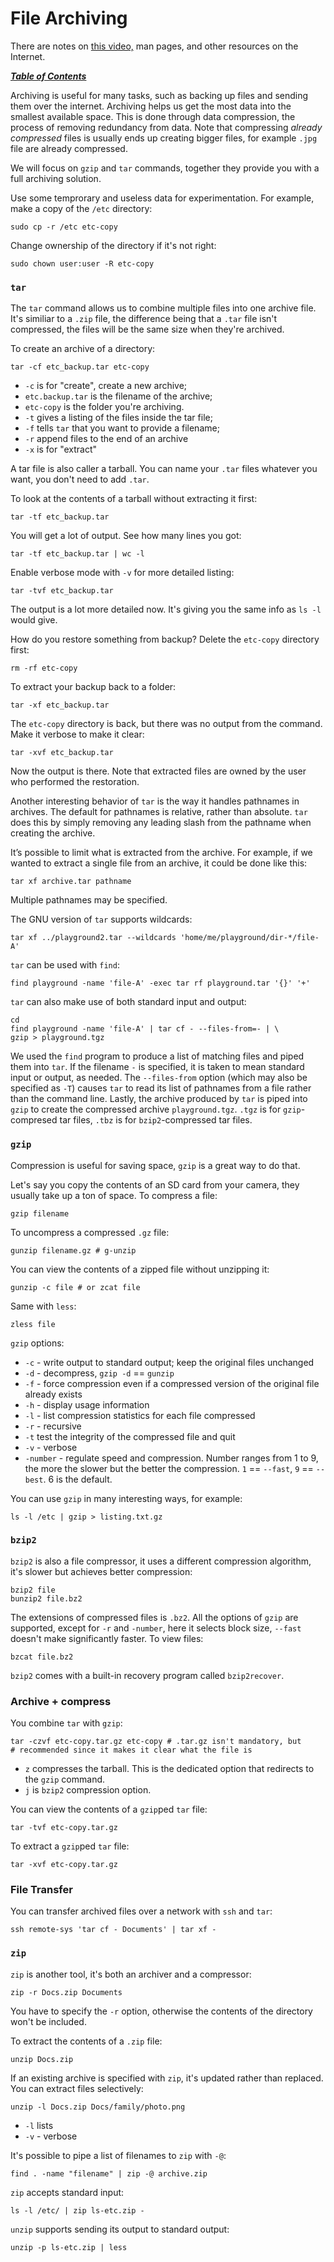 # File Archiving

There are notes on [this video,](https://www.youtube.com/watch?v=2iwumBcfd58)
man pages, and other resources on the Internet.

[***Table of Contents***](/README.md)

Archiving is useful for many tasks, such as backing up files and sending them
over the internet. Archiving helps us get the most data into the smallest
available space. This is done through data compression, the process of removing
redundancy from data. Note that compressing *already compressed* files is
usually ends up creating bigger files, for example `.jpg` file are already
compressed.

We will focus on `gzip` and `tar` commands, together they provide you with a
full archiving solution.

Use some temprorary and useless data for experimentation. For example, make a 
copy of the `/etc` directory:

    sudo cp -r /etc etc-copy 

Change ownership of the directory if it's not right:

    sudo chown user:user -R etc-copy 

### `tar`

The `tar` command allows us to combine multiple files into one archive file.
It's similiar to a `.zip` file, the difference being that a `.tar` file isn't
compressed, the files will be the same size when they're archived.

To create an archive of a directory:

    tar -cf etc_backup.tar etc-copy

- `-c` is for "create", create a new archive;
- `etc.backup.tar` is the filename of the archive;
- `etc-copy` is the folder you're archiving.
- `-t` gives a listing of the files inside the tar file;
- `-f` tells `tar` that you want to provide a filename;
- `-r` append files to the end of an archive
- `-x` is for "extract"

A tar file is also caller a tarball. You can name your `.tar` files whatever
you want, you don't need to add `.tar`.

To look at the contents of a tarball without extracting it first:

    tar -tf etc_backup.tar

You will get a lot of output. See how many lines you got:

    tar -tf etc_backup.tar | wc -l

Enable verbose mode with `-v` for more detailed listing:

    tar -tvf etc_backup.tar
    
The output is a lot more detailed now. It's giving you the same info as `ls -l`
would give.

How do you restore something from backup? Delete the `etc-copy` directory
first:

    rm -rf etc-copy

To extract your backup back to a folder:

    tar -xf etc_backup.tar

The `etc-copy` directory is back, but there was no output from the command.
Make it verbose to make it clear:

    tar -xvf etc_backup.tar

Now the output is there. Note that extracted files are owned by the user who
performed the restoration.

Another interesting behavior of `tar` is the way it handles pathnames in
archives. The default for pathnames is relative, rather than absolute. `tar`
does this by simply removing any leading slash from the pathname when creating
the archive.

It’s possible to limit what is extracted from the archive. For example, if we
wanted to extract a single file from an archive, it could be done like this:

    tar xf archive.tar pathname

Multiple pathnames may be specified. 

The GNU version of `tar` supports wildcards:

    tar xf ../playground2.tar --wildcards 'home/me/playground/dir-*/file-A'

`tar` can be used with `find`:

    find playground -name 'file-A' -exec tar rf playground.tar '{}' '+'

`tar` can also make use of both standard input and output:

    cd
    find playground -name 'file-A' | tar cf - --files-from=- | \
    gzip > playground.tgz

We used the `find` program to produce a list of matching files and piped them
into `tar`. If the filename `-` is specified, it is taken to mean standard
input or output, as needed. The `--files-from` option (which may also be
specified as `-T`) causes `tar` to read its list of pathnames from a file
rather than the command line. Lastly, the archive produced by `tar` is piped
into `gzip` to create the compressed archive `playground.tgz`. `.tgz` is for
`gzip`-compresed tar files, `.tbz` is for `bzip2`-compressed tar files.

### `gzip`

Compression is useful for saving space, `gzip` is a great way to do that.

Let's say you copy the contents of an SD card from your camera, they usually
take up a ton of space. To compress a file:

    gzip filename

To uncompress a compressed `.gz` file:

    gunzip filename.gz # g-unzip

You can view the contents of a zipped file without unzipping it:

    gunzip -c file # or zcat file

Same with `less`:

    zless file

`gzip` options:
- `-c` - write output to standard output; keep the original files unchanged
- `-d` - decompress, `gzip -d` == `gunzip`
- `-f` - force compression even if a compressed version of the original file
  already exists
- `-h` - display usage information
- `-l` - list compression statistics for each file compressed
- `-r` - recursive
- `-t` test the integrity of the compressed file and quit
- `-v` - verbose
- `-number` - regulate speed and compression. Number ranges from 1 to 9, the
  more the slower but the better the compression. `1` == `--fast`, `9` ==
  `--best`. 6 is the default.

You can use `gzip` in many interesting ways, for example:

    ls -l /etc | gzip > listing.txt.gz

### `bzip2`

`bzip2` is also a file compressor, it uses a different compression algorithm,
it's slower but achieves better compression:

    bzip2 file
    bunzip2 file.bz2

The extensions of compressed files is `.bz2`. All the options of `gzip` are
supported, except for `-r` and `-number`, here it selects block size, `--fast`
doesn't make significantly faster. To view files:

    bzcat file.bz2

`bzip2` comes with a built-in recovery program called `bzip2recover`.

### Archive + compress

You combine `tar` with `gzip`:

    tar -czvf etc-copy.tar.gz etc-copy # .tar.gz isn't mandatory, but
    # recommended since it makes it clear what the file is

- `z` compresses the tarball. This is the dedicated option that redirects to
  the `gzip` command.
- `j` is `bzip2` compression option.

You can view the contents of a `gzip`ped `tar` file:

    tar -tvf etc-copy.tar.gz 

To extract a `gzip`ped `tar` file:

    tar -xvf etc-copy.tar.gz 

### File Transfer

You can transfer archived files over a network with `ssh` and `tar`:

    ssh remote-sys 'tar cf - Documents' | tar xf -

### `zip`

`zip` is another tool, it's both an archiver and a compressor:

    zip -r Docs.zip Documents

You have to specify the `-r` option, otherwise the contents of the directory
won't be included.

To extract the contents of a `.zip` file:

    unzip Docs.zip

If an existing archive is specified with `zip`, it's updated rather than
replaced. You can extract files selectively:

    unzip -l Docs.zip Docs/family/photo.png

- `-l` lists 
- `-v` - verbose

It's possible to pipe a list of filenames to `zip` with `-@`:

    find . -name "filename" | zip -@ archive.zip

`zip` accepts standard input:

    ls -l /etc/ | zip ls-etc.zip -

`unzip` supports sending its output to standard output:

    unzip -p ls-etc.zip | less
